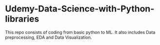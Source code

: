 # Udemy-Data-Science-with-Python-libraries
This repo consists of coding from basic python to ML. It also includes Data preprocessing, EDA and Data  Visualization.
